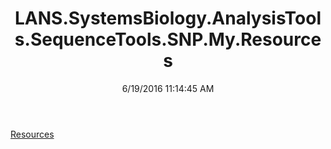 ﻿---
title: LANS.SystemsBiology.AnalysisTools.SequenceTools.SNP.My.Resources
date: 6/19/2016 11:14:45 AM
---

[Resources](T-LANS.SystemsBiology.AnalysisTools.SequenceTools.SNP.My.Resources.Resources.html)
